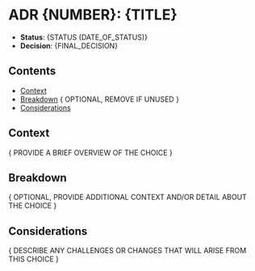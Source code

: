 # ADR {NUMBER}: {TITLE}

- **Status**: {STATUS (DATE_OF_STATUS)}
- **Decision**: {FINAL_DECISION}

## Contents

- [Context](#context)
- [Breakdown](#breakdown) { OPTIONAL, REMOVE IF UNUSED }
- [Considerations](#considerations)

## Context

{ PROVIDE A BRIEF OVERVIEW OF THE CHOICE }

## Breakdown

{ OPTIONAL, PROVIDE ADDITIONAL CONTEXT AND/OR DETAIL ABOUT THE CHOICE }

## Considerations

{ DESCRIBE ANY CHALLENGES OR CHANGES THAT WILL ARISE FROM THIS CHOICE }

